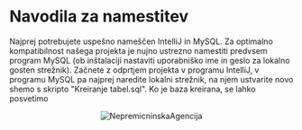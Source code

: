 # Navodila za namestitev

Najprej potrebujete uspešno nameščen IntelliJ in MySQL. 
Za optimalno kompatibilnost našega projekta je nujno ustrezno namestiti predvsem program MySQL (ob inštalaciji nastaviti uporabniško ime in geslo za lokalno gosten strežnik).
Začnete z odprtjem projekta v programu IntelliJ, v programu MySQL pa najprej naredite lokalni strežnik, na njem ustvarite novo shemo s skripto "Kreiranje tabel.sql".
Ko je baza kreirana, se lahko posvetimo 
<p align="center"><img src=".github/slike-navodila/uporImeInGeslo.png" alt="NepremicninskaAgencija" title="NepremicninskaAgencija"/></p>
